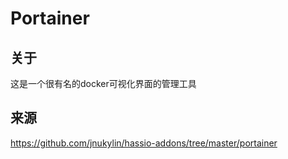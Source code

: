 # Portainer

## 关于

这是一个很有名的docker可视化界面的管理工具

## 来源

https://github.com/jnukylin/hassio-addons/tree/master/portainer
